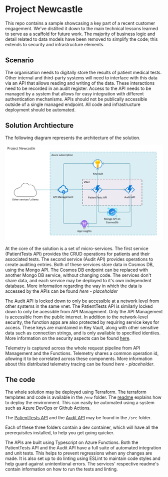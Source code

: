# Project Newcastle

This repo contains a sample showcasing a key part of a recent customer engagement. We've distilled it down to the main technical lessons learned to serve as a scaffold for future work. The majority of business logic and detail related to data models have been removed to simplify the code; this extends to security and infrastructure elements.

## Scenario

The organisation needs to digitally store the results of patient medical tests. Other internal and third-party systems will need to interface with this data via an API that allows reading and writing of the data. These interactions need to be recorded in an audit register. Access to the API needs to be managed by a system that allows for easy integration with different authentication mechanisms. APIs should not be publically accessible outside of a single managed endpoint. All code and infrastructure deployment should be automated.

## Solution Archtiecture

The following diagram represents the architecture of the solution.

![Solution Architecture](./docs/images/ProjectArchitecture.png)

At the core of the solution is a set of micro-services. The first service (PatientTests API) provides the CRUD operations for patients and their associated tests. The second service (Audit API) provides operations to create auditing entries. Both of these services store data in Cosmos DB, using the Mongo API. The Cosmos DB endpoint can be replaced with another Mongo DB service, without changing code. The services don't share data, and each service may be deployed to it's own independent database. More information regarding the way in which the data is accessed by the APIs can be found *here - placeholder*

The Audit API is locked down to only be accessible at a network level from other systems in the same vnet. The PatientTests API is similarly locked down to only be acessible from API Management.  Only the API Management is accessible from the public internet. In addition to the network-level security, the function apps are also protected by requiring service keys for access. These keys are maintained in Key Vault, along with other sensitive data such as connection strings, and is only available to specified identiies. More information on the security aspects can be found [here](./docs/security_pattern.md).

Telemetry is captured across the whole request pipeline from API Management and the Functions. Telemetry shares a common operation id, allowing it to be correlated across these components. More information about this distributed telemetry tracing can be found  *here - placeholder*.

## The code

The whole solution may be deployed using Terraform. The terraform templates and code is available in the `/env` folder. The [readme](./env/readme.md) explains how to deploy the environment. This can easily be automated using a system such as Azure DevOps or Github Actions.

The [PatientTests API](./src/PatientTestsApi/readme.md) and the [Audit API](./src/AuditApi/readme.md) may be found in the `/src` folder.

Each of these three folders contain a dev container, which will have all the prerequisites installed, to help you get going quicker.

The APIs are built using Typescript on Azure Functions. Both the PatientTests API and the Audit API have a full suite of automated integration and unit tests. This helps to prevent regressions when any changes are made. It is also set up to do linting using ESLint to maintain code styles and help guard against unintentional errors. The services' respective readme's contain information on how to run the tests and linting.
